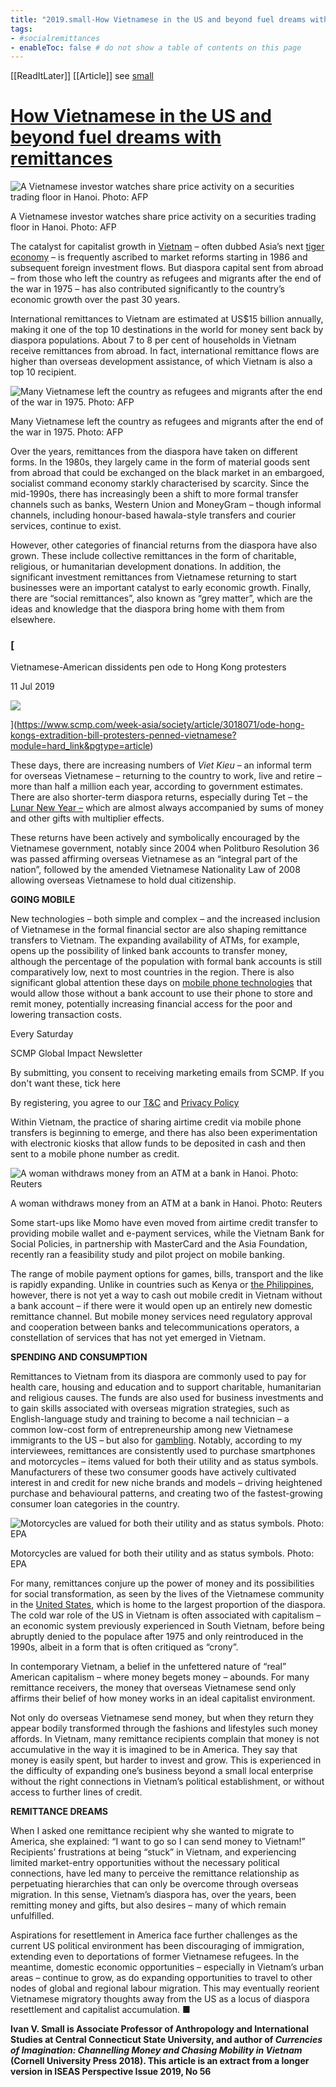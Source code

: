```yaml
---
title: "2019.small-How Vietnamese in the US and beyond fuel dreams with remittances"
tags: 
- #socialremittances  
- enableToc: false # do not show a table of contents on this page
---
```


[[ReadItLater]] [[Article]]
see [small](005.Authors/small.md)
# [How Vietnamese in the US and beyond fuel dreams with remittances](https://www.scmp.com/week-asia/opinion/article/3020310/how-vietnamese-americans-and-other-viet-kieu-fuel-capitalist)

![A Vietnamese investor watches share price activity on a securities trading floor in Hanoi. Photo: AFP](https://img.i-scmp.com/cdn-cgi/image/fit=contain,width=425,format=auto/sites/default/files/styles/768x768/public/d8/images/methode/2019/07/27/b6522b62-ad30-11e9-a61f-bc570b50c4e7_image_hires_004851.JPG?itok=Tx9RPX0s&v=1564159738)

A Vietnamese investor watches share price activity on a securities trading floor in Hanoi. Photo: AFP

The catalyst for capitalist growth in [Vietnam](https://www.scmp.com/topics/vietnam?module=inline&pgtype=article) – often dubbed Asia’s next [tiger economy](https://www.scmp.com/comment/insight-opinion/article/2056279/how-asias-four-tiger-economies-can-regain-their-verve?module=inline&pgtype=article) – is frequently ascribed to market reforms starting in 1986 and subsequent foreign investment flows. But diaspora capital sent from abroad ­– from those who left the country as refugees and migrants after the end of the war in 1975 – has also contributed significantly to the country’s economic growth over the past 30 years.

International remittances to Vietnam are estimated at US$15 billion annually, making it one of the top 10 destinations in the world for money sent back by diaspora populations. About 7 to 8 per cent of households in Vietnam receive remittances from abroad. In fact, international remittance flows are higher than overseas development assistance, of which Vietnam is also a top 10 recipient.

![Many Vietnamese left the country as refugees and migrants after the end of the war in 1975. Photo: AFP](https://cdn.i-scmp.com/sites/default/files/d8/images/methode/2019/07/27/a058aa00-ad32-11e9-a61f-bc570b50c4e7_1320x770_004851.JPG)

Many Vietnamese left the country as refugees and migrants after the end of the war in 1975. Photo: AFP

Over the years, remittances from the diaspora have taken on different forms. In the 1980s, they largely came in the form of material goods sent from abroad that could be exchanged on the black market in an embargoed, socialist command economy starkly characterised by scarcity. Since the mid-1990s, there has increasingly been a shift to more formal transfer channels such as banks, Western Union and MoneyGram – though informal channels, including honour-based hawala-style transfers and courier services, continue to exist.

However, other categories of financial returns from the diaspora have also grown. These include collective remittances in the form of charitable, religious, or humanitarian development donations. In addition, the significant investment remittances from Vietnamese returning to start businesses were an important catalyst to early economic growth. Finally, there are “social remittances”, also known as “grey matter”, which are the ideas and knowledge that the diaspora bring home with them from elsewhere.

### [

Vietnamese-American dissidents pen ode to Hong Kong protesters

11 Jul 2019

![](https://cdn.i-scmp.com/sites/default/files/styles/237x147/public/d8/images/methode/2019/07/11/fc41a3bc-a30a-11e9-9a3c-98259c87fba2_image_hires_172143.jpg?itok=g0NX53am&v=1562836924)









](https://www.scmp.com/week-asia/society/article/3018071/ode-hong-kongs-extradition-bill-protesters-penned-vietnamese?module=hard_link&pgtype=article)

These days, there are increasing numbers of _Viet Kieu_ – an informal term for overseas Vietnamese – returning to the country to work, live and retire – more than half a million each year, according to government estimates. There are also shorter-term diaspora returns, especially during Tet – the [Lunar New Year –](https://www.scmp.com/topics/lunar-new-year?module=inline&pgtype=article) which are almost always accompanied by sums of money and other gifts with multiplier effects.

These returns have been actively and symbolically encouraged by the Vietnamese government, notably since 2004 when Politburo Resolution 36 was passed affirming overseas Vietnamese as an “integral part of the nation”, followed by the amended Vietnamese Nationality Law of 2008 allowing overseas Vietnamese to hold dual citizenship.

**GOING MOBILE**

New technologies – both simple and complex – and the increased inclusion of Vietnamese in the formal financial sector are also shaping remittance transfers to Vietnam. The expanding availability of ATMs, for example, opens up the possibility of linked bank accounts to transfer money, although the percentage of the population with formal bank accounts is still comparatively low, next to most countries in the region. There is also significant global attention these days on [mobile phone technologies](https://www.scmp.com/topics/mobile-payments?module=inline&pgtype=article) that would allow those without a bank account to use their phone to store and remit money, potentially increasing financial access for the poor and lowering transaction costs.

Every Saturday

SCMP Global Impact Newsletter

By submitting, you consent to receiving marketing emails from SCMP. If you don't want these, tick here

By registering, you agree to our [T&C](https://www.scmp.com/terms-conditions) and [Privacy Policy](https://www.scmp.com/privacy-policy)

Within Vietnam, the practice of sharing airtime credit via mobile phone transfers is beginning to emerge, and there has also been experimentation with electronic kiosks that allow funds to be deposited in cash and then sent to a mobile phone number as credit.

![A woman withdraws money from an ATM at a bank in Hanoi. Photo: Reuters](https://cdn.i-scmp.com/sites/default/files/d8/images/methode/2019/07/27/ca6ef60c-ad30-11e9-a61f-bc570b50c4e7_1320x770_004851.JPG)

A woman withdraws money from an ATM at a bank in Hanoi. Photo: Reuters

Some start-ups like Momo have even moved from airtime credit transfer to providing mobile wallet and e-payment services, while the Vietnam Bank for Social Policies, in partnership with MasterCard and the Asia Foundation, recently ran a feasibility study and pilot project on mobile banking.

The range of mobile payment options for games, bills, transport and the like is rapidly expanding. Unlike in countries such as Kenya or [the Philippines](https://www.scmp.com/topics/philippines?module=inline&pgtype=article), however, there is not yet a way to cash out mobile credit in Vietnam without a bank account – if there were it would open up an entirely new domestic remittance channel. But mobile money services need regulatory approval and cooperation between banks and telecommunications operators, a constellation of services that has not yet emerged in Vietnam.

**SPENDING AND CONSUMPTION**

Remittances to Vietnam from its diaspora are commonly used to pay for health care, housing and education and to support charitable, humanitarian and religious causes. The funds are also used for business investments and to gain skills associated with overseas migration strategies, such as English-language study and training to become a nail technician – a common low-cost form of entrepreneurship among new Vietnamese immigrants to the US – but also for [gambling](https://www.scmp.com/topics/luxury-gaming?module=inline&pgtype=article). Notably, according to my interviewees, remittances are consistently used to purchase smartphones and motorcycles – items valued for both their utility and as status symbols. Manufacturers of these two consumer goods have actively cultivated interest in and credit for new niche brands and models – driving heightened purchase and behavioural patterns, and creating two of the fastest-growing consumer loan categories in the country.

![Motorcycles are valued for both their utility and as status symbols. Photo: EPA](https://cdn.i-scmp.com/sites/default/files/d8/images/methode/2019/07/27/7ae0097a-ad2e-11e9-a61f-bc570b50c4e7_1320x770_004851.jpg)

Motorcycles are valued for both their utility and as status symbols. Photo: EPA

For many, remittances conjure up the power of money and its possibilities for social transformation, as seen by the lives of the Vietnamese community in the [United States](https://www.scmp.com/topics/united-states?module=inline&pgtype=article), which is home to the largest proportion of the diaspora. The cold war role of the US in Vietnam is often associated with capitalism – an economic system previously experienced in South Vietnam, before being abruptly denied to the populace after 1975 and only reintroduced in the 1990s, albeit in a form that is often critiqued as “crony”.

In contemporary Vietnam, a belief in the unfettered nature of “real” American capitalism – where money begets money – abounds. For many remittance receivers, the money that overseas Vietnamese send only affirms their belief of how money works in an ideal capitalist environment.

Not only do overseas Vietnamese send money, but when they return they appear bodily transformed through the fashions and lifestyles such money affords. In Vietnam, many remittance recipients complain that money is not accumulative in the way it is imagined to be in America. They say that money is easily spent, but harder to invest and grow. This is experienced in the difficulty of expanding one’s business beyond a small local enterprise without the right connections in Vietnam’s political establishment, or without access to further lines of credit.

**REMITTANCE DREAMS**

When I asked one remittance recipient why she wanted to migrate to America, she explained: “I want to go so I can send money to Vietnam!” Recipients’ frustrations at being “stuck” in Vietnam, and experiencing limited market-entry opportunities without the necessary political connections, have led many to perceive the remittance relationship as perpetuating hierarchies that can only be overcome through overseas migration. In this sense, Vietnam’s diaspora has, over the years, been remitting money and gifts, but also desires – many of which remain unfulfilled.

Aspirations for resettlement in America face further challenges as the current US political environment has been discouraging of immigration, extending even to deportations of former Vietnamese refugees. In the meantime, domestic economic opportunities – especially in Vietnam’s urban areas – continue to grow, as do expanding opportunities to travel to other nodes of global and regional labour migration. This may eventually reorient Vietnamese migratory thoughts away from the US as a locus of diaspora resettlement and capitalist accumulation. ■

**Ivan V. Small is Associate Professor of Anthropology and International Studies at Central Connecticut State University, and author of _Currencies of Imagination: Channelling Money and Chasing Mobility in Vietnam_ (Cornell University Press 2018). This article is an extract from a longer version in ISEAS Perspective Issue 2019, No 56**